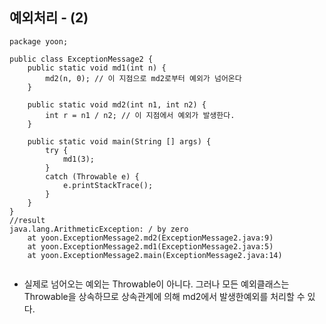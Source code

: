 ## 예외처리 - (2)

```
package yoon;

public class ExceptionMessage2 {
    public static void md1(int n) {
        md2(n, 0); // 이 지점으로 md2로부터 예외가 넘어온다
    }

    public static void md2(int n1, int n2) {
        int r = n1 / n2; // 이 지점에서 예외가 발생한다.
    }

    public static void main(String [] args) {
        try {
            md1(3);
        }
        catch (Throwable e) {
            e.printStackTrace();
        }
    }
}
//result
java.lang.ArithmeticException: / by zero
	at yoon.ExceptionMessage2.md2(ExceptionMessage2.java:9)
	at yoon.ExceptionMessage2.md1(ExceptionMessage2.java:5)
	at yoon.ExceptionMessage2.main(ExceptionMessage2.java:14)
    
```
- 실제로 넘어오는 예외는 Throwable이 아니다. 그러나 모든 예외클래스는 Throwable을 상속하므로 상속관계에 의해 md2에서 발생한예외를 처리할 수 있다.
